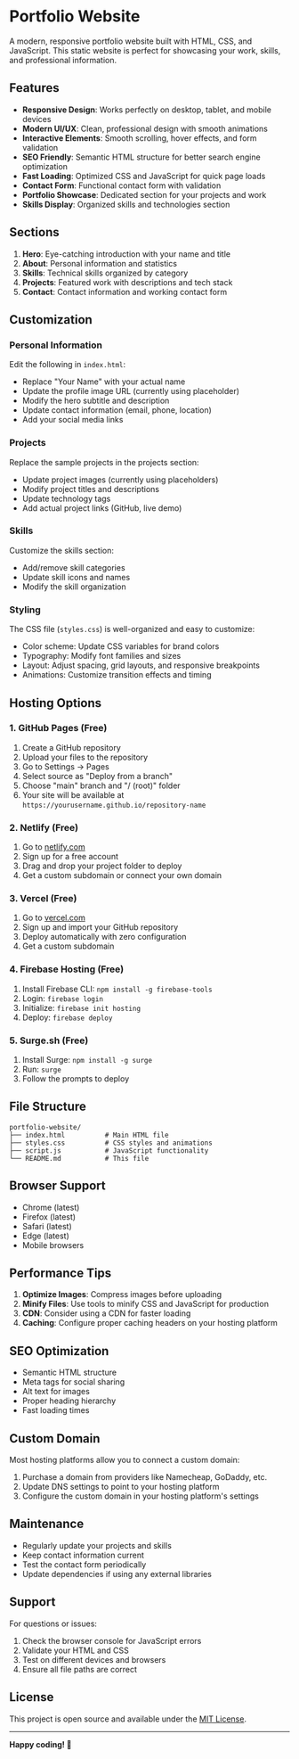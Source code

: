 # Portfolio Website

A modern, responsive portfolio website built with HTML, CSS, and JavaScript. This static website is perfect for showcasing your work, skills, and professional information.

## Features

- **Responsive Design**: Works perfectly on desktop, tablet, and mobile devices
- **Modern UI/UX**: Clean, professional design with smooth animations
- **Interactive Elements**: Smooth scrolling, hover effects, and form validation
- **SEO Friendly**: Semantic HTML structure for better search engine optimization
- **Fast Loading**: Optimized CSS and JavaScript for quick page loads
- **Contact Form**: Functional contact form with validation
- **Portfolio Showcase**: Dedicated section for your projects and work
- **Skills Display**: Organized skills and technologies section

## Sections

1. **Hero**: Eye-catching introduction with your name and title
2. **About**: Personal information and statistics
3. **Skills**: Technical skills organized by category
4. **Projects**: Featured work with descriptions and tech stack
5. **Contact**: Contact information and working contact form

## Customization

### Personal Information
Edit the following in `index.html`:
- Replace "Your Name" with your actual name
- Update the profile image URL (currently using placeholder)
- Modify the hero subtitle and description
- Update contact information (email, phone, location)
- Add your social media links

### Projects
Replace the sample projects in the projects section:
- Update project images (currently using placeholders)
- Modify project titles and descriptions
- Update technology tags
- Add actual project links (GitHub, live demo)

### Skills
Customize the skills section:
- Add/remove skill categories
- Update skill icons and names
- Modify the skill organization

### Styling
The CSS file (`styles.css`) is well-organized and easy to customize:
- Color scheme: Update CSS variables for brand colors
- Typography: Modify font families and sizes
- Layout: Adjust spacing, grid layouts, and responsive breakpoints
- Animations: Customize transition effects and timing

## Hosting Options

### 1. GitHub Pages (Free)
1. Create a GitHub repository
2. Upload your files to the repository
3. Go to Settings → Pages
4. Select source as "Deploy from a branch"
5. Choose "main" branch and "/ (root)" folder
6. Your site will be available at `https://yourusername.github.io/repository-name`

### 2. Netlify (Free)
1. Go to [netlify.com](https://netlify.com)
2. Sign up for a free account
3. Drag and drop your project folder to deploy
4. Get a custom subdomain or connect your own domain

### 3. Vercel (Free)
1. Go to [vercel.com](https://vercel.com)
2. Sign up and import your GitHub repository
3. Deploy automatically with zero configuration
4. Get a custom subdomain

### 4. Firebase Hosting (Free)
1. Install Firebase CLI: `npm install -g firebase-tools`
2. Login: `firebase login`
3. Initialize: `firebase init hosting`
4. Deploy: `firebase deploy`

### 5. Surge.sh (Free)
1. Install Surge: `npm install -g surge`
2. Run: `surge`
3. Follow the prompts to deploy

## File Structure

```
portfolio-website/
├── index.html          # Main HTML file
├── styles.css          # CSS styles and animations
├── script.js           # JavaScript functionality
└── README.md           # This file
```

## Browser Support

- Chrome (latest)
- Firefox (latest)
- Safari (latest)
- Edge (latest)
- Mobile browsers

## Performance Tips

1. **Optimize Images**: Compress images before uploading
2. **Minify Files**: Use tools to minify CSS and JavaScript for production
3. **CDN**: Consider using a CDN for faster loading
4. **Caching**: Configure proper caching headers on your hosting platform

## SEO Optimization

- Semantic HTML structure
- Meta tags for social sharing
- Alt text for images
- Proper heading hierarchy
- Fast loading times

## Custom Domain

Most hosting platforms allow you to connect a custom domain:
1. Purchase a domain from providers like Namecheap, GoDaddy, etc.
2. Update DNS settings to point to your hosting platform
3. Configure the custom domain in your hosting platform's settings

## Maintenance

- Regularly update your projects and skills
- Keep contact information current
- Test the contact form periodically
- Update dependencies if using any external libraries

## Support

For questions or issues:
1. Check the browser console for JavaScript errors
2. Validate your HTML and CSS
3. Test on different devices and browsers
4. Ensure all file paths are correct

## License

This project is open source and available under the [MIT License](LICENSE).

---

**Happy coding! 🚀**
